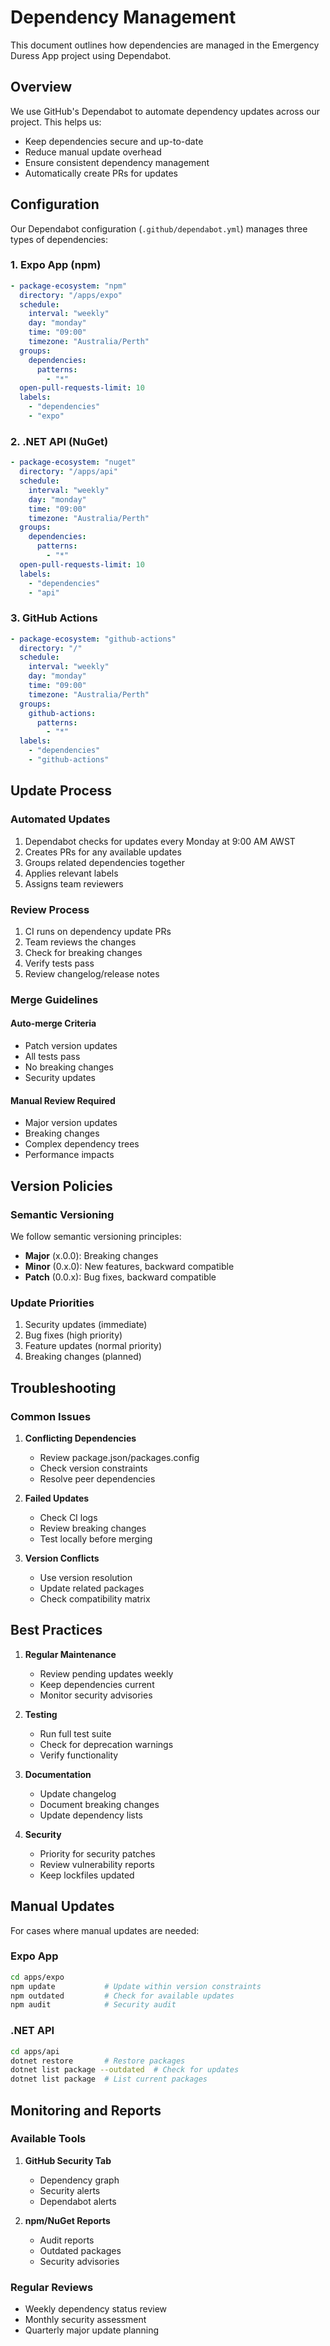 # Dependency Management

This document outlines how dependencies are managed in the Emergency Duress App project using Dependabot.

## Overview

We use GitHub's Dependabot to automate dependency updates across our project. This helps us:

- Keep dependencies secure and up-to-date
- Reduce manual update overhead
- Ensure consistent dependency management
- Automatically create PRs for updates

## Configuration

Our Dependabot configuration (`.github/dependabot.yml`) manages three types of dependencies:

### 1. Expo App (npm)

```yaml
- package-ecosystem: "npm"
  directory: "/apps/expo"
  schedule:
    interval: "weekly"
    day: "monday"
    time: "09:00"
    timezone: "Australia/Perth"
  groups:
    dependencies:
      patterns:
        - "*"
  open-pull-requests-limit: 10
  labels:
    - "dependencies"
    - "expo"
```

### 2. .NET API (NuGet)

```yaml
- package-ecosystem: "nuget"
  directory: "/apps/api"
  schedule:
    interval: "weekly"
    day: "monday"
    time: "09:00"
    timezone: "Australia/Perth"
  groups:
    dependencies:
      patterns:
        - "*"
  open-pull-requests-limit: 10
  labels:
    - "dependencies"
    - "api"
```

### 3. GitHub Actions

```yaml
- package-ecosystem: "github-actions"
  directory: "/"
  schedule:
    interval: "weekly"
    day: "monday"
    time: "09:00"
    timezone: "Australia/Perth"
  groups:
    github-actions:
      patterns:
        - "*"
  labels:
    - "dependencies"
    - "github-actions"
```

## Update Process

### Automated Updates

1. Dependabot checks for updates every Monday at 9:00 AM AWST
2. Creates PRs for any available updates
3. Groups related dependencies together
4. Applies relevant labels
5. Assigns team reviewers

### Review Process

1. CI runs on dependency update PRs
2. Team reviews the changes
3. Check for breaking changes
4. Verify tests pass
5. Review changelog/release notes

### Merge Guidelines

#### Auto-merge Criteria

- Patch version updates
- All tests pass
- No breaking changes
- Security updates

#### Manual Review Required

- Major version updates
- Breaking changes
- Complex dependency trees
- Performance impacts

## Version Policies

### Semantic Versioning

We follow semantic versioning principles:

- **Major** (x.0.0): Breaking changes
- **Minor** (0.x.0): New features, backward compatible
- **Patch** (0.0.x): Bug fixes, backward compatible

### Update Priorities

1. Security updates (immediate)
2. Bug fixes (high priority)
3. Feature updates (normal priority)
4. Breaking changes (planned)

## Troubleshooting

### Common Issues

1. **Conflicting Dependencies**

   - Review package.json/packages.config
   - Check version constraints
   - Resolve peer dependencies

2. **Failed Updates**

   - Check CI logs
   - Review breaking changes
   - Test locally before merging

3. **Version Conflicts**
   - Use version resolution
   - Update related packages
   - Check compatibility matrix

## Best Practices

1. **Regular Maintenance**

   - Review pending updates weekly
   - Keep dependencies current
   - Monitor security advisories

2. **Testing**

   - Run full test suite
   - Check for deprecation warnings
   - Verify functionality

3. **Documentation**

   - Update changelog
   - Document breaking changes
   - Update dependency lists

4. **Security**
   - Priority for security patches
   - Review vulnerability reports
   - Keep lockfiles updated

## Manual Updates

For cases where manual updates are needed:

### Expo App

```bash
cd apps/expo
npm update           # Update within version constraints
npm outdated         # Check for available updates
npm audit            # Security audit
```

### .NET API

```bash
cd apps/api
dotnet restore       # Restore packages
dotnet list package --outdated  # Check for updates
dotnet list package  # List current packages
```

## Monitoring and Reports

### Available Tools

1. **GitHub Security Tab**

   - Dependency graph
   - Security alerts
   - Dependabot alerts

2. **npm/NuGet Reports**
   - Audit reports
   - Outdated packages
   - Security advisories

### Regular Reviews

- Weekly dependency status review
- Monthly security assessment
- Quarterly major update planning
